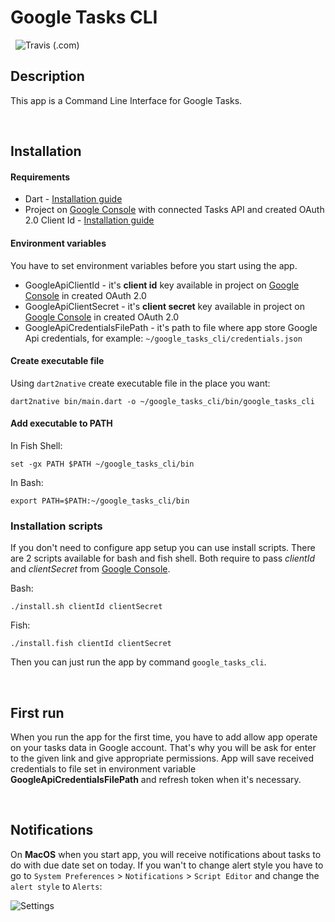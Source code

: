 # Google Tasks CLI

&nbsp;
![Travis (.com)](https://img.shields.io/travis/com/jakubpradzynski/google_tasks_cli?label=Google%20Tasks%20CLI)

## Description
This app is a Command Line Interface for Google Tasks.

&nbsp;

## Installation

#### Requirements
- Dart - [Installation guide](https://dart.dev/get-dart)
- Project on [Google Console](https://console.developers.google.com/) with connected Tasks API
and created OAuth 2.0 Client Id - [Installation guide](https://developers.google.com/tasks/firstapp#register-your-project)

#### Environment variables
You have to set environment variables before you start using the app.

- GoogleApiClientId - it's **client id** key available in project
on [Google Console](https://console.developers.google.com/)
in created OAuth 2.0
- GoogleApiClientSecret - it's **client secret** key available in project
on [Google Console](https://console.developers.google.com/)
in created OAuth 2.0
- GoogleApiCredentialsFilePath - it's path to file where app store Google Api credentials,
for example: `~/google_tasks_cli/credentials.json`

#### Create executable file
Using `dart2native` create executable file in the place you want:
```
dart2native bin/main.dart -o ~/google_tasks_cli/bin/google_tasks_cli  
```

#### Add executable to PATH
In Fish Shell:
```
set -gx PATH $PATH ~/google_tasks_cli/bin
```

In Bash:
```
export PATH=$PATH:~/google_tasks_cli/bin
```

### Installation scripts
If you don't need to configure app setup you can use install scripts.
There are 2 scripts available for bash and fish shell.
Both require to pass *clientId* and *clientSecret* from [Google Console](https://console.developers.google.com/).

Bash:

```./install.sh clientId clientSecret```

Fish:

```./install.fish clientId clientSecret```


Then you can just run the app by command `google_tasks_cli`.

&nbsp;

## First run
When you run the app for the first time, you have to add allow app operate on your tasks data in Google account.
That's why you will be ask for enter to the given link and give appropriate permissions.
App will save received credentials to file set in environment variable **GoogleApiCredentialsFilePath**
and refresh token when it's necessary.

&nbsp;

## Notifications
On **MacOS** when you start app, you will receive notifications about tasks to do with due date set on today.
If you wan't to change alert style you have to go to `System Preferences` > `Notifications` > `Script Editor`
and change the `alert style` to `Alerts`:

![Settings](https://i.stack.imgur.com/uDGa1.png)

&nbsp;
